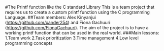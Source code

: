 #The Printf function like the C standard Library
This  is a team project that requires us to create a custom printf function using the C programming Language.
##Team members:
  Alex Kinyanjui (https://github.com/xander254) and Fiona Gachuuri (https://github.com/FionaGachuuri).
The aim of the project is to have a working printf function that can be used in the real world.
###Main lessons:
1.Team work
2.Task prioritization
3.Time management
4.Low level programming concepts
